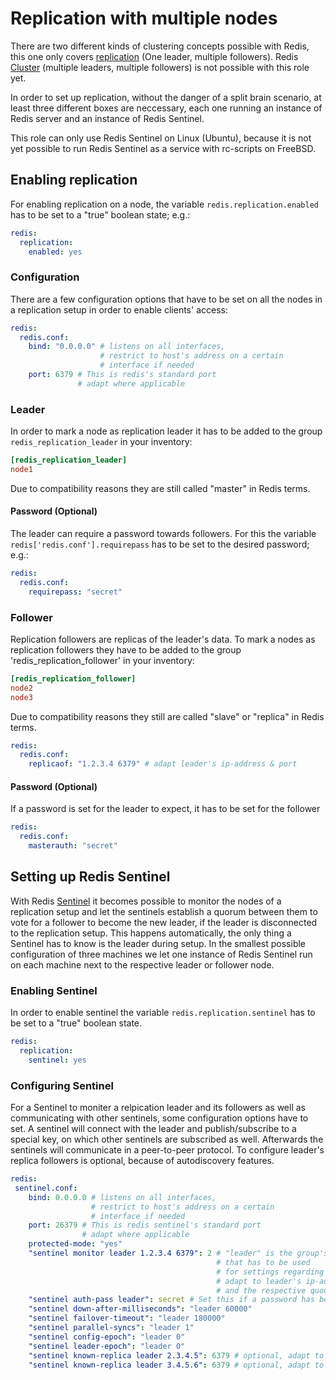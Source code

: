 # Replication with multiple nodes

There are two different kinds of clustering concepts possible with Redis, this one only covers [replication](https://redis.io/topics/replication) (One leader, multiple followers). 
Redis [Cluster](https://redis.io/topics/cluster-spec) (multiple leaders, multiple followers) is not possible with this role yet.

In order to set up replication, without the danger of a split brain scenario, at least three different boxes are neccessary, each one running an instance of Redis server and an instance of Redis Sentinel.

This role can only use Redis Sentinel on Linux (Ubuntu), because it is not yet possible to run Redis Sentinel as a service with rc-scripts on FreeBSD. 

## Enabling replication

For enabling replication on a node, the variable `redis.replication.enabled` has to be set to a "true" boolean state; e.g.:

```yaml
redis:
  replication:
    enabled: yes
```

### Configuration

There are a few configuration options that have to be set on all the nodes in a replication setup in order to enable clients' access:    

```yaml
redis:
  redis.conf:
    bind: "0.0.0.0" # listens on all interfaces, 
                    # restrict to host's address on a certain 
                    # interface if needed
    port: 6379 # This is redis's standard port
               # adapt where applicable
```

### Leader

In order to mark a node as replication leader it has to be added to the group `redis_replication_leader` in your inventory:

```ini
[redis_replication_leader]
node1
```

Due to compatibility reasons they are still called "master" in Redis terms.

#### Password (Optional)

The leader can require a password towards followers. For this the variable `redis['redis.conf'].requirepass` has to be set to the desired password; e.g.:

```yaml
redis:
  redis.conf:
    requirepass: "secret"
```

### Follower

Replication followers are replicas of the leader's data. 
To mark a nodes as replication followers they have to be added to the group 'redis_replication_follower' in your inventory:

```ini
[redis_replication_follower]
node2
node3
```

Due to compatibility reasons they still are called "slave" or "replica" in Redis terms.

```yaml
redis:
  redis.conf:
    replicaof: "1.2.3.4 6379" # adapt leader's ip-address & port
```

#### Password (Optional)

If a password is set for the leader to expect, it has to be set for the follower

```yaml
redis:
  redis.conf:
    masterauth: "secret"
```

## Setting up Redis Sentinel

With Redis [Sentinel](https://redis.io/topics/sentinel) it becomes possible to monitor the nodes of a replication setup and let the sentinels establish a quorum between them to vote for a follower to become the new leader, if the leader is disconnected to the replication setup.
This happens automatically, the only thing a Sentinel has to know is the leader during setup. 
In the smallest possible configuration of three machines we let one instance of Redis Sentinel run on each machine next to the respective leader or follower node.

### Enabling Sentinel

In order to enable sentinel the variable `redis.replication.sentinel` has to be set to a "true" boolean state.

```yaml
redis:
  replication:
    sentinel: yes
```

### Configuring Sentinel

For a Sentinel to moniter a relpication leader and its followers as well as communicating with other sentinels, some configuration options have to set.
A sentinel will connect with the leader and publish/subscribe to a special key, on which other sentinels are subscribed as well. 
Afterwards the sentinels will communicate in a peer-to-peer protocol.
To configure leader's replica followers is optional, because of autodiscovery features. 

```yaml
redis:
 sentinel.conf:
    bind: 0.0.0.0 # listens on all interfaces, 
                  # restrict to host's address on a certain 
                  # interface if needed
    port: 26379 # This is redis sentinel's standard port
                # adapt where applicable
    protected-mode: "yes"
    "sentinel monitor leader 1.2.3.4 6379": 2 # "leader" is the group's name,
                                              # that has to be used
                                              # for settings regarding this group
                                              # adapt to leader's ip-address & port 
                                              # and the respective quoorum
    "sentinel auth-pass leader": secret # Set this if a password has been defined
    "sentinel down-after-milliseconds": "leader 60000"
    "sentinel failover-timeout": "leader 180000"
    "sentinel parallel-syncs": "leader 1"
    "sentinel config-epoch": "leader 0"
    "sentinel leader-epoch": "leader 0"
    "sentinel known-replica leader 2.3.4.5": 6379 # optional, adapt to the replica's ip-address & port
    "sentinel known-replica leader 3.4.5.6": 6379 # optional, adapt to the replica's ip-address & port
```
